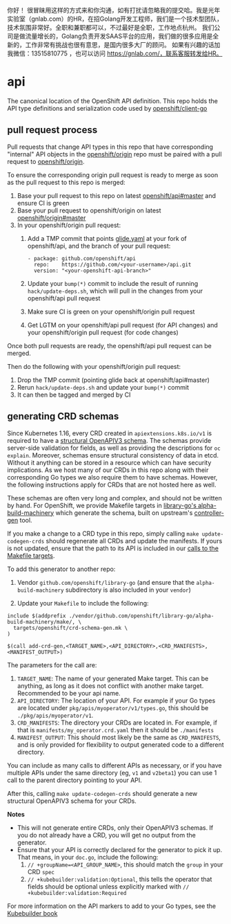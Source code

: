 你好！
很冒昧用这样的方式来和你沟通，如有打扰请忽略我的提交哈。我是光年实验室（gnlab.com）的HR，在招Golang开发工程师，我们是一个技术型团队，技术氛围非常好。全职和兼职都可以，不过最好是全职，工作地点杭州。
我们公司是做流量增长的，Golang负责开发SAAS平台的应用，我们做的很多应用是全新的，工作非常有挑战也很有意思，是国内很多大厂的顾问。
如果有兴趣的话加我微信：13515810775  ，也可以访问 https://gnlab.com/，联系客服转发给HR。
# api
The canonical location of the OpenShift API definition.  This repo holds the API type definitions and serialization code used by [openshift/client-go](https://github.com/openshift/client-go)

## pull request process

Pull requests that change API types in this repo that have corresponding "internal" API objects in the 
[openshift/origin](https://github.com/openshift/origin) repo must be paired with a pull request to
[openshift/origin](https://github.com/openshift/origin).

To ensure the corresponding origin pull request is ready to merge as soon as the pull request to this repo is merged:
1. Base your pull request to this repo on latest [openshift/api#master](https://github.com/openshift/api/commits/master) and ensure CI is green
2. Base your pull request to openshift/origin on latest [openshift/origin#master](https://github.com/openshift/origin/commits/master)
3. In your openshift/origin pull request:
   1. Add a TMP commit that points [glide.yaml](https://github.com/openshift/origin/blob/master/glide.yaml#L39-L41) at your fork of openshift/api, and the branch of your pull request:

      ```
      - package: github.com/openshift/api
        repo:    https://github.com/<your-username>/api.git
        version: "<your-openshift-api-branch>"
      ```

    2. Update your `bump(*)` commit to include the result of running `hack/update-deps.sh`, which will pull in the changes from your openshift/api pull request
    3. Make sure CI is green on your openshift/origin pull request 
    4. Get LGTM on your openshift/api pull request (for API changes) and your openshift/origin pull request (for code changes)

Once both pull requests are ready, the openshift/api pull request can be merged.

Then do the following with your openshift/origin pull request:
1. Drop the TMP commit (pointing glide back at openshift/api#master)
2. Rerun `hack/update-deps.sh` and update your `bump(*)` commit
3. It can then be tagged and merged by CI

## generating CRD schemas

Since Kubernetes 1.16, every CRD created in `apiextensions.k8s.io/v1` is required to have a [structural OpenAPIV3 schema](https://kubernetes.io/blog/2019/06/20/crd-structural-schema/). The schemas provide server-side validation for fields, as well as providing the descriptions for `oc explain`. Moreover, schemas ensure structural consistency of data in etcd. Without it anything can be stored in a resource which can have security implications. As we host many of our CRDs in this repo along with their corresponding Go types we also require them to have schemas. However, the following instructions apply for CRDs that are not hosted here as well.

These schemas are often very long and complex, and should not be written by hand. For OpenShift, we provide Makefile targets in [library-go's alpha-build-machinery](https://github.com/openshift/library-go/tree/master/alpha-build-machinery) which generate the schema, built on upstream's [controller-gen](https://github.com/kubernetes-sigs/controller-tools) tool.

If you make a change to a CRD type in this repo, simply calling `make update-codegen-crds` should regenerate all CRDs and update the manifests. If yours is not updated, ensure that the path to its API is included in our [calls to the Makefile targets](https://github.com/openshift/api/blob/release-4.5/Makefile#L17-L29).

To add this generator to another repo:
1. Vendor `github.com/openshift/library-go` (and ensure that the `alpha-build-machinery` subdirectory is also included in your `vendor`)

2. Update your `Makefile` to include the following:
```
include $(addprefix ./vendor/github.com/openshift/library-go/alpha-build-machinery/make/, \
  targets/openshift/crd-schema-gen.mk \
)

$(call add-crd-gen,<TARGET_NAME>,<API_DIRECTORY>,<CRD_MANIFESTS>,<MANIFEST_OUTPUT>)
```
The parameters for the call are:

1. `TARGET_NAME`: The name of your generated Make target. This can be anything, as long as it does not conflict with another make target. Recommended to be your api name.
2. `API_DIRECTORY`: The location of your API. For example if your Go types are located under `pkg/apis/myoperator/v1/types.go`, this should be `./pkg/apis/myoperator/v1`.
3. `CRD_MANIFESTS`: The directory your CRDs are located in. For example, if that is `manifests/my_operator.crd.yaml` then it should be `./manifests`
4. `MANIFEST_OUTPUT`: This should most likely be the same as `CRD_MANIFESTS`, and is only provided for flexibility to output generated code to a different directory.

You can include as many calls to different APIs as necessary, or if you have multiple APIs under the same directory (eg, `v1` and `v2beta1`) you can use 1 call to the parent directory pointing to your API.

After this, calling `make update-codegen-crds` should generate a new structural OpenAPIV3 schema for your CRDs.

**Notes** 
- This will not generate entire CRDs, only their OpenAPIV3 schemas. If you do not already have a CRD, you will get no output from the generator.
- Ensure that your API is correctly declared for the generator to pick it up. That means, in your `doc.go`, include the following:
  1. `// +groupName=<API_GROUP_NAME>`, this should match the `group` in your CRD `spec`
  2. `// +kubebuilder:validation:Optional`, this tells the operator that fields should be optional unless explicitly marked with `// +kubebuilder:validation:Required`
  
For more information on the API markers to add to your Go types, see the [Kubebuilder book](https://book.kubebuilder.io/reference/markers.html)
